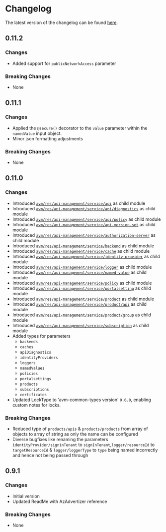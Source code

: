 # Changelog

The latest version of the changelog can be found [here](https://github.com/Azure/bicep-registry-modules/blob/main/avm/res/api-management/service/CHANGELOG.md).

## 0.11.2

### Changes

- Added support for `publicNetworkAccess` parameter

### Breaking Changes

- None

## 0.11.1

### Changes

- Applied the `@secure()` decorator to the `value` parameter within the `namedValue` input object.
- Minor json formatting adjustments

### Breaking Changes

- None

## 0.11.0

### Changes

- Introduced [`avm/res/api-management/service/api`](/Azure/bicep-registry-modules/blob/main/avm/res/api-management/service/api) as child module
- Introduced [`avm/res/api-management/service/api/diagnostics`](/Azure/bicep-registry-modules/blob/main/avm/res/api-management/service/api/diagnostics) as child module
- Introduced [`avm/res/api-management/service/api/policy`](/Azure/bicep-registry-modules/blob/main/avm/res/api-management/service/api/policy) as child module
- Introduced [`avm/res/api-management/service/api-version-set`](/Azure/bicep-registry-modules/blob/main/avm/res/api-management/service/api-version-set) as child module
- Introduced [`avm/res/api-management/service/authorization-server`](/Azure/bicep-registry-modules/blob/main/avm/res/api-management/service/authorization-server) as child module
- Introduced [`avm/res/api-management/service/backend`](/Azure/bicep-registry-modules/blob/main/avm/res/api-management/service/backend) as child module
- Introduced [`avm/res/api-management/service/cache`](/Azure/bicep-registry-modules/blob/main/avm/res/api-management/service/cache) as child module
- Introduced [`avm/res/api-management/service/identity-provider`](/Azure/bicep-registry-modules/blob/main/avm/res/api-management/service/identity-provider) as child module
- Introduced [`avm/res/api-management/service/logger`](/Azure/bicep-registry-modules/blob/main/avm/res/api-management/service/logger) as child module
- Introduced [`avm/res/api-management/service/named-value`](/Azure/bicep-registry-modules/blob/main/avm/res/api-management/service/named-value) as child module
- Introduced [`avm/res/api-management/service/policy`](/Azure/bicep-registry-modules/blob/main/avm/res/api-management/service/policy) as child module
- Introduced [`avm/res/api-management/service/portalsetting`](/Azure/bicep-registry-modules/blob/main/avm/res/api-management/service/portalsetting) as child module
- Introduced [`avm/res/api-management/service/product`](/Azure/bicep-registry-modules/blob/main/avm/res/api-management/service/product) as child module
- Introduced [`avm/res/api-management/service/product/api`](/Azure/bicep-registry-modules/blob/main/avm/res/api-management/service/product/api) as child module
- Introduced [`avm/res/api-management/service/product/group`](/Azure/bicep-registry-modules/blob/main/avm/res/api-management/service/product/group) as child module
- Introduced [`avm/res/api-management/service/subscription`](/Azure/bicep-registry-modules/blob/main/avm/res/api-management/service/subscription) as child module
- Added types for parameters
  - `backends`
  - `caches`
  - `apiDiagnostics`
  - `identityProviders`
  - `loggers`
  - `namedValues`
  - `policies`
  - `portalsettings`
  - `products`
  - `subscriptions`
  - `certificates`
- Updated LockType to 'avm-common-types version' `0.6.0`, enabling custom notes for locks.


### Breaking Changes

- Reduced type of `products/apis` & `products/products` from array of objects to array of string as only the name can be configured
- Diverse bugfixes like renaming the parameters `identityProvider/signinTenant` to `signInTenant`,`logger/resourceId` to `targetResourceId` & `logger/loggerType` to `type` being named incorrectly and hence not being passed through

## 0.9.1

### Changes

- Initial version
- Updated ReadMe with AzAdvertizer reference

### Breaking Changes

- None
